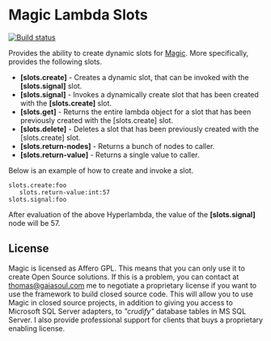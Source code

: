 
# Magic Lambda Slots

[![Build status](https://travis-ci.org/polterguy/magic.lambda.slots.svg?master)](https://travis-ci.org/polterguy/magic.lambda.slots)

Provides the ability to create dynamic slots for [Magic](https://github.com/polterguy.magic). More specifically, provides
the following slots.

* __[slots.create]__ - Creates a dynamic slot, that can be invoked with the __[slots.signal]__ slot.
* __[slots.signal]__ - Invokes a dynamically create slot that has been created with the __[slots.create]__ slot.
* __[slots.get]__ - Returns the entire lambda object for a slot that has been previously created with the [slots.create] slot.
* __[slots.delete]__ - Deletes a slot that has been previously created with the [slots.create] slot.
* __[slots.return-nodes]__ - Returns a bunch of nodes to caller.
* __[slots.return-value]__ - Returns a single value to caller.

Below is an example of how to create and invoke a slot.

```
slots.create:foo
   slots.return-value:int:57
slots.signal:foo
```

After evaluation of the above Hyperlambda, the value of the __[slots.signal]__ node will be 57.

## License

Magic is licensed as Affero GPL. This means that you can only use it to create Open Source solutions.
If this is a problem, you can contact at thomas@gaiasoul.com me to negotiate a proprietary license if
you want to use the framework to build closed source code. This will allow you to use Magic in closed
source projects, in addition to giving you access to Microsoft SQL Server adapters, to _"crudify"_
database tables in MS SQL Server. I also provide professional support for clients that buys a
proprietary enabling license.

